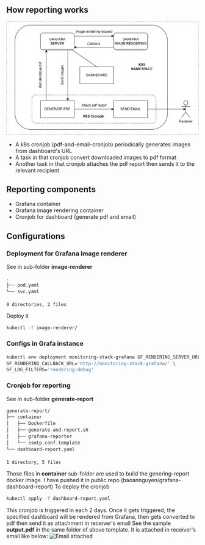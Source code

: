 ## How reporting works
![How reporting works](/images/grafana_dashboard_report.png)
- A k8s cronjob (pdf-and-email-cronjob) periodically generates images from dashboard's URL
- A task in that cronjob convert downloaded images to pdf format
- Another task in that cronjob attaches the pdf report then sends it to the relevant recipient

## Reporting components
- Grafana container
- Grafana image rendering container
- Cronjob for dashboard (generate pdf and email)

## Configurations
### Deployment for Grafana image renderer
See in sub-folder __image-renderer__
```sh
.
├── pod.yaml
└── svc.yaml

0 directories, 2 files
```
Deploy it
```sh
kubectl -f image-renderer/
```
### Configs in Grafa instance
```sh
kubectl env deployment monitoring-stack-grafana GF_RENDERING_SERVER_URL='http://renderer:8081/render' \
GF_RENDERING_CALLBACK_URL='http://monitoring-stack-grafana/' \
GF_LOG_FILTERS='rendering:debug'
```
### Cronjob for reporting
See in sub-folder __generate-report__
```sh
generate-report/
├── container
│   ├── Dockerfile
│   ├── generate-and-report.sh
│   ├── grafana-reporter
│   └── ssmtp.conf.template
└── dashboard-report.yaml

1 directory, 5 files
```
Those files in __container__ sub-folder are used to build the genering-report docker image. I have pushed it in public repo (baoannguyen/grafana-dashboard-report)
To deploy the cronjob
```sh
kubectl apply -f dashboard-report.yaml
```
This cronjob is triggered in each 2 days. Once it gets triggered, the specified dashboard will be rendered from Grafana, then gets converted to pdf then send it as attachment in receiver's email
See the sample __output.pdf__ in the same folder of above template.
It is attached in receiver's email like below:
![Email attached](/images/email_report_attached.png)